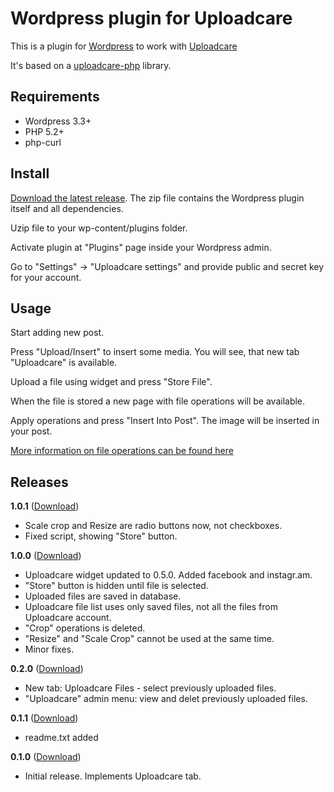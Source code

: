 # Wordpress plugin for Uploadcare

This is a plugin for [Wordpress][5] to work with [Uploadcare][1]

It's based on a [uploadcare-php][4] library.

## Requirements

- Wordpress 3.3+
- PHP 5.2+
- php-curl

## Install 

[Download the latest release][3]. The zip file contains the Wordpress plugin itself and all dependencies.

Uzip file to your wp-content/plugins folder.

Activate plugin at "Plugins" page inside your Wordpress admin.

Go to "Settings" -> "Uploadcare settings" and provide public and secret key for your account.

## Usage

Start adding new post.

Press "Upload/Insert" to insert some media. You will see, that new tab "Uploadcare" is available.

Upload a file using widget and press "Store File". 

When the file is stored a new page with file operations will be available.

Apply operations and press "Insert Into Post". The image will be inserted in your post.

[More information on file operations can be found here][2]

## Releases

**1.0.1** ([Download](https://ucarecdn.com/56f764a1-ce29-4417-8fae-480d97d024e5/uploadcare-wordpress_1.0.1.zip))
* Scale crop and Resize are radio buttons now, not checkboxes.
* Fixed script, showing "Store" button.

**1.0.0** ([Download](https://ucarecdn.com/13433d46-96ac-497c-a2f3-f2634fb27fcd/uploadcare-wordpress_1.0.0.zip))
* Uploadcare widget updated to 0.5.0. Added facebook and instagr.am.
* "Store" button is hidden until file is selected.
* Uploaded files are saved in database.
* Uploadcare file list uses only saved files, not all the files from Uploadcare account.
* "Crop" operations is deleted.
* "Resize" and "Scale Crop" cannot be used at the same time.
* Minor fixes.

**0.2.0** ([Download](https://ucarecdn.com/a95456f7-c407-4079-9b4e-64e7b1d8a4b3/uploadcare-wordpress-0.2.0.zip))
* New tab: Uploadcare Files - select previously uploaded files.
* "Uploadcare" admin menu: view and delet previously uploaded files.

**0.1.1** ([Download](https://ucarecdn.com/d7bf44ad-b9db-4a3f-a51a-77a25a06490c/uploadcare-wordpress_0.1.1.zip))
* readme.txt added

**0.1.0** ([Download](https://ucarecdn.com/d259b9f9-300e-43d0-9f39-53469d787a16/uploadcare-wordpress_0.1.0.zip))
* Initial release. Implements Uploadcare tab.

[1]: https://uploadcare.com/
[2]: https://uploadcare.com/documentation/reference/basic/cdn.html
[3]: https://github.com/uploadcare/uploadcare-wordpress#releases
[4]: https://github.com/uploadcare/uploadcare-php
[5]: http://wordpress.org/
